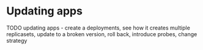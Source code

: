 Updating apps
=============

TODO updating apps - create a deployments, see how it creates multiple replicasets, update to a broken version, roll back, introduce probes, change strategy
